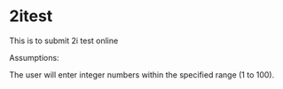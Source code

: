 # 2itest
This is to submit 2i test online


Assumptions:

The user will enter integer numbers within the specified range (1 to 100).
